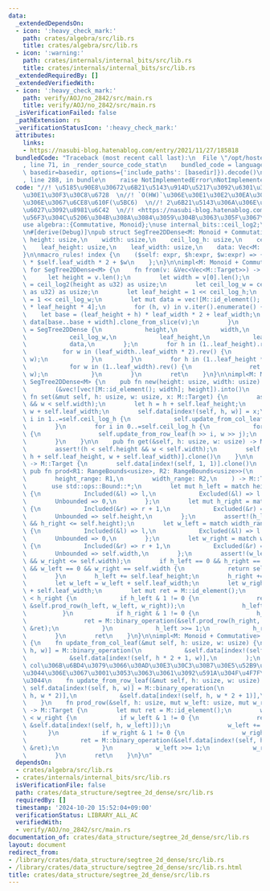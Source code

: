 ```yaml
---
data:
  _extendedDependsOn:
  - icon: ':heavy_check_mark:'
    path: crates/algebra/src/lib.rs
    title: crates/algebra/src/lib.rs
  - icon: ':warning:'
    path: crates/internals/internal_bits/src/lib.rs
    title: crates/internals/internal_bits/src/lib.rs
  _extendedRequiredBy: []
  _extendedVerifiedWith:
  - icon: ':heavy_check_mark:'
    path: verify/AOJ/no_2842/src/main.rs
    title: verify/AOJ/no_2842/src/main.rs
  _isVerificationFailed: false
  _pathExtension: rs
  _verificationStatusIcon: ':heavy_check_mark:'
  attributes:
    links:
    - https://nasubi-blog.hatenablog.com/entry/2021/11/27/185818
  bundledCode: "Traceback (most recent call last):\n  File \"/opt/hostedtoolcache/Python/3.10.15/x64/lib/python3.10/site-packages/onlinejudge_verify/documentation/build.py\"\
    , line 71, in _render_source_code_stat\n    bundled_code = language.bundle(stat.path,\
    \ basedir=basedir, options={'include_paths': [basedir]}).decode()\n  File \"/opt/hostedtoolcache/Python/3.10.15/x64/lib/python3.10/site-packages/onlinejudge_verify/languages/rust.py\"\
    , line 288, in bundle\n    raise NotImplementedError\nNotImplementedError\n"
  code: "//! \u5185\u90E8\u30672\u6B21\u5143\u914D\u5217\u3092\u6301\u3064\u30BB\u30B0\
    \u30E1\u30F3\u30C8\u6728  \n//! `O(HW)`\u306E\u30E1\u30E2\u30EA\u3092\u4F7F\u3046\
    \u306E\u3067\u6CE8\u610F(\u5BC6)  \n//! 2\u6B21\u5143\u306A\u306E\u3067\u53EF\u63DB\
    \u6027\u3092\u8981\u6C42  \n//! <https://nasubi-blog.hatenablog.com/entry/2021/11/27/185818>\u306E\
    \u56F3\u304C\u5206\u304B\u308A\u3084\u3059\u304B\u3063\u305F\u3067\u3059  \n\n\
    use algebra::{Commutative, Monoid};\nuse internal_bits::ceil_log2;\nuse std::ops::RangeBounds;\n\
    \n#[derive(Debug)]\npub struct SegTree2DDense<M: Monoid + Commutative> {\n   \
    \ height: usize,\n    width: usize,\n    ceil_log_h: usize,\n    ceil_log_w: usize,\n\
    \    leaf_height: usize,\n    leaf_width: usize,\n    data: Vec<M::Target>,\n\
    }\n\nmacro_rules! index {\n    ($self: expr, $h:expr, $w:expr) => {\n        $h\
    \ * $self.leaf_width * 2 + $w\n    };\n}\n\nimpl<M: Monoid + Commutative> From<&Vec<Vec<M::Target>>>\
    \ for SegTree2DDense<M> {\n    fn from(v: &Vec<Vec<M::Target>>) -> Self {\n  \
    \      let height = v.len();\n        let width = v[0].len();\n        let ceil_log_h\
    \ = ceil_log2(height as u32) as usize;\n        let ceil_log_w = ceil_log2(width\
    \ as u32) as usize;\n        let leaf_height = 1 << ceil_log_h;\n        let leaf_width\
    \ = 1 << ceil_log_w;\n        let mut data = vec![M::id_element(); leaf_width\
    \ * leaf_height * 4];\n        for (h, v) in v.iter().enumerate() {\n        \
    \    let base = (leaf_height + h) * leaf_width * 2 + leaf_width;\n           \
    \ data[base..base + width].clone_from_slice(v);\n        }\n        let mut ret\
    \ = SegTree2DDense {\n            height,\n            width,\n            ceil_log_h,\n\
    \            ceil_log_w,\n            leaf_height,\n            leaf_width,\n\
    \            data,\n        };\n        for h in (1..leaf_height).rev() {\n  \
    \          for w in (leaf_width..leaf_width * 2).rev() {\n                ret.update_from_col_leaf(h,\
    \ w);\n            }\n        }\n        for h in (1..leaf_height * 2).rev() {\n\
    \            for w in (1..leaf_width).rev() {\n                ret.update_from_row_leaf(h,\
    \ w);\n            }\n        }\n        ret\n    }\n}\n\nimpl<M: Monoid + Commutative>\
    \ SegTree2DDense<M> {\n    pub fn new(height: usize, width: usize) -> Self {\n\
    \        (&vec![vec![M::id_element(); width]; height]).into()\n    }\n\n    pub\
    \ fn set(&mut self, h: usize, w: usize, x: M::Target) {\n        assert!(h < self.height\
    \ && w < self.width);\n        let h = h + self.leaf_height;\n        let w =\
    \ w + self.leaf_width;\n        self.data[index!(self, h, w)] = x;\n        for\
    \ i in 1..=self.ceil_log_h {\n            self.update_from_col_leaf(h >> i, w);\n\
    \        }\n        for i in 0..=self.ceil_log_h {\n            for j in 1..=self.ceil_log_w\
    \ {\n                self.update_from_row_leaf(h >> i, w >> j);\n            }\n\
    \        }\n    }\n\n    pub fn get(&self, h: usize, w: usize) -> M::Target {\n\
    \        assert!(h < self.height && w < self.width);\n        self.data[index!(self,\
    \ h + self.leaf_height, w + self.leaf_width)].clone()\n    }\n\n    pub fn all_prod(&self)\
    \ -> M::Target {\n        self.data[index!(self, 1, 1)].clone()\n    }\n\n   \
    \ pub fn prod<R1: RangeBounds<usize>, R2: RangeBounds<usize>>(\n        &self,\n\
    \        height_range: R1,\n        width_range: R2,\n    ) -> M::Target {\n \
    \       use std::ops::Bound::*;\n        let mut h_left = match height_range.start_bound()\
    \ {\n            Included(&l) => l,\n            Excluded(&l) => l + 1,\n    \
    \        Unbounded => 0,\n        };\n        let mut h_right = match height_range.end_bound()\
    \ {\n            Included(&r) => r + 1,\n            Excluded(&r) => r,\n    \
    \        Unbounded => self.height,\n        };\n        assert!(h_left <= h_right\
    \ && h_right <= self.height);\n        let w_left = match width_range.start_bound()\
    \ {\n            Included(&l) => l,\n            Excluded(&l) => l + 1,\n    \
    \        Unbounded => 0,\n        };\n        let w_right = match width_range.end_bound()\
    \ {\n            Included(&r) => r + 1,\n            Excluded(&r) => r,\n    \
    \        Unbounded => self.width,\n        };\n        assert!(w_left <= w_right\
    \ && w_right <= self.width);\n        if h_left == 0 && h_right == self.height\
    \ && w_left == 0 && w_right == self.width {\n            return self.all_prod();\n\
    \        }\n        h_left += self.leaf_height;\n        h_right += self.leaf_height;\n\
    \        let w_left = w_left + self.leaf_width;\n        let w_right = w_right\
    \ + self.leaf_width;\n        let mut ret = M::id_element();\n        while h_left\
    \ < h_right {\n            if h_left & 1 != 0 {\n                ret = M::binary_operation(&ret,\
    \ &self.prod_row(h_left, w_left, w_right));\n                h_left += 1;\n  \
    \          }\n            if h_right & 1 != 0 {\n                h_right -= 1;\n\
    \                ret = M::binary_operation(&self.prod_row(h_right, w_left, w_right),\
    \ &ret);\n            }\n            h_left >>= 1;\n            h_right >>= 1;\n\
    \        }\n        ret\n    }\n}\n\nimpl<M: Monoid + Commutative> SegTree2DDense<M>\
    \ {\n    fn update_from_col_leaf(&mut self, h: usize, w: usize) {\n        self.data[index!(self,\
    \ h, w)] = M::binary_operation(\n            &self.data[index!(self, h * 2, w)],\n\
    \            &self.data[index!(self, h * 2 + 1, w)],\n        );\n    }\n    ///\
    \ col\u306B\u6BD4\u3079\u3066\u30AD\u30E3\u30C3\u30B7\u30E5\u52B9\u7387\u304C\u826F\
    \u3044\u306E\u3067\u3001\u3053\u3063\u3061\u3092\u591A\u304F\u4F7F\u3044\u305F\
    \u3044\n    fn update_from_row_leaf(&mut self, h: usize, w: usize) {\n       \
    \ self.data[index!(self, h, w)] = M::binary_operation(\n            &self.data[index!(self,\
    \ h, w * 2)],\n            &self.data[index!(self, h, w * 2 + 1)],\n        );\n\
    \    }\n    fn prod_row(&self, h: usize, mut w_left: usize, mut w_right: usize)\
    \ -> M::Target {\n        let mut ret = M::id_element();\n        while w_left\
    \ < w_right {\n            if w_left & 1 != 0 {\n                ret = M::binary_operation(&ret,\
    \ &self.data[index!(self, h, w_left)]);\n                w_left += 1;\n      \
    \      }\n            if w_right & 1 != 0 {\n                w_right -= 1;\n \
    \               ret = M::binary_operation(&self.data[index!(self, h, w_right)],\
    \ &ret);\n            }\n            w_left >>= 1;\n            w_right >>= 1;\n\
    \        }\n        ret\n    }\n}\n"
  dependsOn:
  - crates/algebra/src/lib.rs
  - crates/internals/internal_bits/src/lib.rs
  isVerificationFile: false
  path: crates/data_structure/segtree_2d_dense/src/lib.rs
  requiredBy: []
  timestamp: '2024-10-20 15:52:04+09:00'
  verificationStatus: LIBRARY_ALL_AC
  verifiedWith:
  - verify/AOJ/no_2842/src/main.rs
documentation_of: crates/data_structure/segtree_2d_dense/src/lib.rs
layout: document
redirect_from:
- /library/crates/data_structure/segtree_2d_dense/src/lib.rs
- /library/crates/data_structure/segtree_2d_dense/src/lib.rs.html
title: crates/data_structure/segtree_2d_dense/src/lib.rs
---
```

